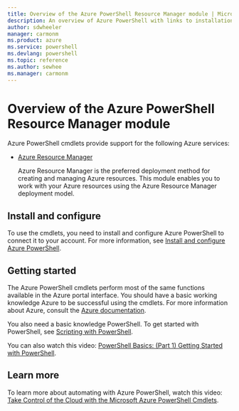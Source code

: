 ```yaml
---
title: Overview of the Azure PowerShell Resource Manager module | Microsoft Docs
description: An overview of Azure PowerShell with links to installation and configuration.
author: sdwheeler
manager: carmonm
ms.product: azure
ms.service: powershell
ms.devlang: powershell
ms.topic: reference
ms.author: sewhee
ms.manager: carmonm
---
```


# Overview of the Azure PowerShell Resource Manager module

Azure PowerShell cmdlets provide support for the following Azure services:

* [Azure Resource Manager](/azps-concepts/ref/resourcemanager/)

    Azure Resource Manager is the preferred deployment method for creating and managing Azure
    resources. This module enables you to work with your Azure resources using the Azure Resource
    Manager deployment model.

## Install and configure

To use the cmdlets, you need to install and configure Azure PowerShell to connect it to your
account. For more information, see [Install and configure Azure PowerShell](install-azureps.md).

## Getting started

The Azure PowerShell cmdlets perform most of the same functions available in the Azure portal
interface. You should have a basic working knowledge Azure to be successful using the cmdlets. For
more information about Azure, consult the [Azure documentation](https://docs.microsoft.com/azure/).

You also need a basic knowledge PowerShell. To get started with PowerShell, see
[Scripting with PowerShell](https://technet.microsoft.com/library/bb978526.aspx).

You can also watch this video:
[PowerShell Basics: (Part 1) Getting Started with PowerShell](https://channel9.msdn.com/Blogs/Taste-of-Premier/PowerShellBasicsPart1).

## Learn more

To learn more about automating with Azure PowerShell, watch this video:
[Take Control of the Cloud with the Microsoft Azure PowerShell Cmdlets](https://channel9.msdn.com/Events/TechEd/NorthAmerica/2013/WAD-B305#fbid=).
